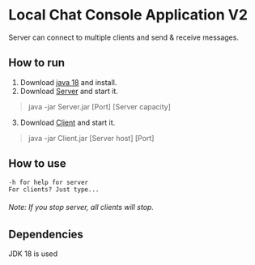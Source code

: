 # Local Chat Console Application V2
Server can connect to multiple clients and send & receive messages.
## How to run
1. Download [java 18](https://www.oracle.com/java/technologies/downloads/) and install.
2. Download [Server](https://github.com/cybercryptic/LocalChatConsoleApplication/releases/download/Stable/Server.jar) and start it.
> java -jar Server.jar [Port] [Server capacity]
3. Download [Client](https://github.com/cybercryptic/LocalChatConsoleApplication/releases/download/Stable/Client.jar) and start it.
> java -jar Client.jar [Server host] [Port]
## How to use
```
-h for help for server
For clients? Just type...
```
###### Note: If you stop server, all clients will stop.
## Dependencies
JDK 18 is used
